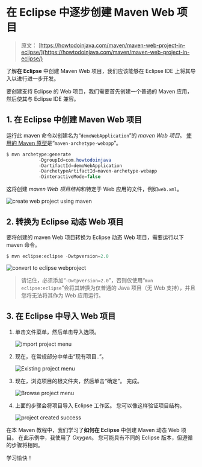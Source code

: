 # 在 Eclipse 中逐步创建 Maven Web 项目

> 原文： [https://howtodoinjava.com/maven/maven-web-project-in-eclipse/](https://howtodoinjava.com/maven/maven-web-project-in-eclipse/)

了解**在 Eclipse** 中创建 Maven Web 项目，我们应该能够在 Eclipse IDE 上将其导入以进行进一步开发。

要创建支持 Eclipse 的 Web 项目，我们需要首先创建一个普通的 Maven 应用，然后使其与 Eclipse IDE 兼容。

## 1\. 在 Eclipse 中创建 Maven Web 项目

运行此 maven 命令以创建名为“`demoWebApplication`”的 *maven Web 项目*。 [使用的 Maven 原型](https://howtodoinjava.com/eclipse/how-to-import-maven-remote-archetype-catalogs-in-eclipse/)是“`maven-archetype-webapp`”。

```java
$ mvn archetype:generate 
			-DgroupId=com.howtodoinjava 
			-DartifactId=demoWebApplication
			-DarchetypeArtifactId=maven-archetype-webapp 
			-DinteractiveMode=false

```

这将创建 *maven Web 项目结构*和特定于 Web 应用的文件，例如`web.xml`。

![create web project using maven](img/8e6dcb7153dbddc1049950c4899dee0b.png)

## 2\. 转换为 Eclipse 动态 Web 项目

要将创建的 maven Web 项目转换为 Eclipse 动态 Web 项目，需要运行以下 maven 命令。

```java
$ mvn eclipse:eclipse -Dwtpversion=2.0
```

![convert to eclipse webproject](img/69a4f172b06aa16b64251347dbf6a4d2.png)

> 请记住，必须添加“`-Dwtpversion=2.0`”，否则仅使用“`mvn eclipse:eclipse`”会将其转换为仅普通的 Java 项目（无 Web 支持），并且您将无法将其作为 Web 应用运行。

## 3\. 在 Eclipse 中导入 Web 项目

1.  单击文件菜单，然后单击导入选项。
    
    ![import project menu](img/cd1ead337795a5a6c7d6bef079f20c37.png)
2.  现在，在常规部分中单击“现有项目..”。
    
    ![Existing project menu](img/b7e5a31f3f926b7f4420e12f42372db9.png)
3.  现在，浏览项目的根文件夹，然后单击“确定”。 完成。
    
    ![Browse project menu](img/c92d91535c2d1ea6db4fda30a9387389.png)
4.  上面的步骤会将项目导入 Eclipse 工作区。 您可以像这样验证项目结构。
    
    ![project created success](img/411b2f8be84d5bff8698b9c2ff6c7fce.png)

在本 Maven 教程中，我们学习了**如何在 Eclipse** 中创建 Maven 动态 Web 项目。 在此示例中，我使用了 *Oxygen*。 您可能具有不同的 Eclipse 版本，但遵循的步骤将相同。

学习愉快！
